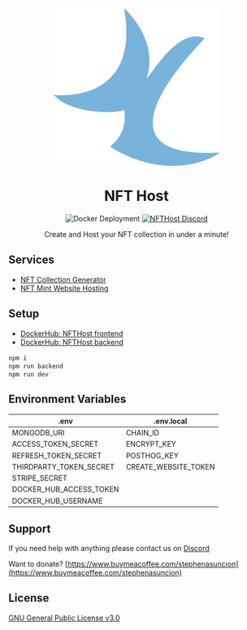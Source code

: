 <p align="center">
    <a href='https://www.nfthost.app/' rel='nofollow'>
        <img src='./public/assets/logo.svg' alt='NFTHost Logo'/>
    </a>
</p>

<h1 align="center">NFT Host</h1>

<p align="center">
    <img src='https://github.com/stephenasuncionDEV/nfthost/actions/workflows/docker-deployment.yml/badge.svg' alt='Docker Deployment'>
    <a href="https://discord.gg/BMZZXZMnmv" rel="nofollow">
        <img src='https://img.shields.io/discord/925910496354381854.svg?color=7289da&label=discord&logo=discord&style=flat' alt='NFTHost Discord' />
    </a>
</p>

<p align="center">
    Create and Host your NFT collection in under a minute!
</p>

## Services

<ul>
    <li><a href='https://www.nfthost.app/dashboard/generator' rel="nofollow">NFT Collection Generator</a></li>
    <li><a href='https://www.nfthost.app/dashboard/website' rel="nofollow">NFT Mint Website Hosting</a></li>
</ul>

## Setup

<ul>
    <li><a href='https://hub.docker.com/repository/docker/stephenasuncion/nfthost' rel="nofollow">DockerHub: NFTHost frontend</a></li>
    <li><a href='https://hub.docker.com/repository/docker/stephenasuncion/nfthost-backend' rel="nofollow">DockerHub: NFTHost backend</a></li>
</ul>

```
npm i 
npm run backend
npm run dev
```

## Environment Variables

| .env                      | .env.local             |
| ------------------------- | ---------------------- |
| MONGODB_URI               | CHAIN_ID               |
| ACCESS_TOKEN_SECRET       | ENCRYPT_KEY            |
| REFRESH_TOKEN_SECRET      | POSTHOG_KEY            |
| THIRDPARTY_TOKEN_SECRET   | CREATE_WEBSITE_TOKEN   |
| STRIPE_SECRET             |                        |
| DOCKER_HUB_ACCESS_TOKEN   |                        |
| DOCKER_HUB_USERNAME       |                        |

## Support

If you need help with anything please contact us on [Discord](https://discord.gg/BMZZXZMnmv)

Want to donate? [https://www.buymeacoffee.com/stephenasuncion](https://www.buymeacoffee.com/stephenasuncion)

## License

[GNU General Public License v3.0](https://www.gnu.org/licenses/gpl-3.0.en.html)